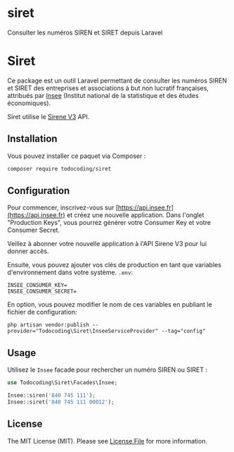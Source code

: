 # siret
Consulter les numéros SIREN et SIRET depuis Laravel

# Siret

Ce package est un outil Laravel permettant de consulter les numéros SIREN et SIRET des entreprises et associations à but non lucratif françaises, attribués par [Insee](https://insee.fr/en/accueil) (Institut national de la statistique et des études économiques).

Siret utilise le [Sirene V3](https://api.insee.fr/catalogue/site/themes/wso2/subthemes/insee/pages/item-info.jag?name=Sirene&version=V3&provider=insee) API.

## Installation

Vous pouvez installer ce paquet via Composer :

``` bash
composer require todocoding/siret
```


## Configuration

Pour commencer, inscrivez-vous sur [https://api.insee.fr](https://api.insee.fr) et créez une nouvelle application. Dans l'onglet "Production Keys", vous pourrez générer votre Consumer Key et votre Consumer Secret.

Veillez à abonner votre nouvelle application à l'API Sirene V3 pour lui donner accès.

Ensuite, vous pouvez ajouter vos clés de production en tant que variables d'environnement dans votre système. `.env`:
```
INSEE_CONSUMER_KEY=
INSEE_CONSUMER_SECRET=
```

En option, vous pouvez modifier le nom de ces variables en publiant le fichier de configuration:
```
php artisan vendor:publish --provider="Todocoding\Siret\InseeServiceProvider" --tag="config"
```

## Usage

Utilisez le `Insee` facade pour rechercher un numéro SIREN ou SIRET :

``` php
use Todocoding\Siret\Facades\Insee;

Insee::siren('840 745 111');
Insee::siret('840 745 111 00012');
```


## License
The MIT License (MIT). Please see [License File](LICENSE) for more information.
